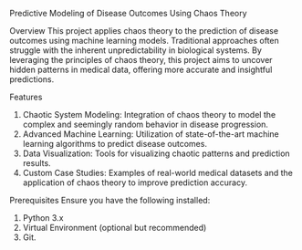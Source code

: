 Predictive Modeling of Disease Outcomes Using Chaos Theory

Overview
This project applies chaos theory to the prediction of disease outcomes using machine learning models. Traditional approaches often struggle with the inherent unpredictability in biological systems. By leveraging the principles of chaos theory, this project aims to uncover hidden patterns in medical data, offering more accurate and insightful predictions.

Features
1) Chaotic System Modeling: Integration of chaos theory to model the complex and seemingly random behavior in disease progression.
2) Advanced Machine Learning: Utilization of state-of-the-art machine learning algorithms to predict disease outcomes.
3) Data Visualization: Tools for visualizing chaotic patterns and prediction results.
4) Custom Case Studies: Examples of real-world medical datasets and the application of chaos theory to improve prediction accuracy.

Prerequisites
Ensure you have the following installed:
1) Python 3.x
2) Virtual Environment (optional but recommended)
3) Git.

